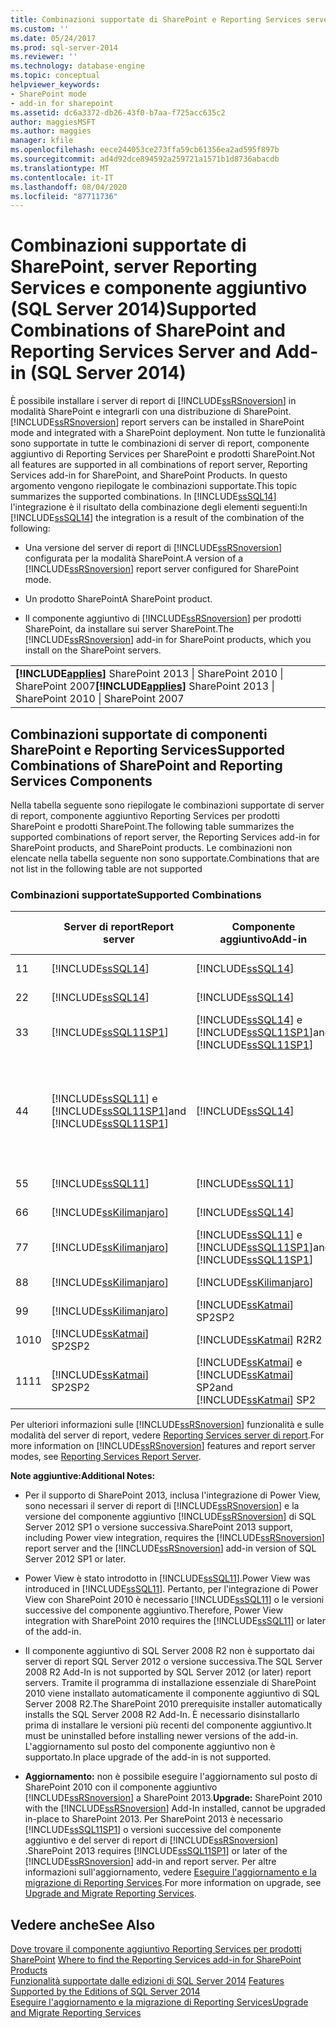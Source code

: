 ```yaml
---
title: Combinazioni supportate di SharePoint e Reporting Services server e componente aggiuntivo (SQL Server 2014) | Microsoft Docs
ms.custom: ''
ms.date: 05/24/2017
ms.prod: sql-server-2014
ms.reviewer: ''
ms.technology: database-engine
ms.topic: conceptual
helpviewer_keywords:
- SharePoint mode
- add-in for sharepoint
ms.assetid: dc6a3372-db26-43f0-b7aa-f725acc635c2
author: maggiesMSFT
ms.author: maggies
manager: kfile
ms.openlocfilehash: eece244053ce273ffa59cb61356ea2ad595f897b
ms.sourcegitcommit: ad4d92dce894592a259721a1571b1d8736abacdb
ms.translationtype: MT
ms.contentlocale: it-IT
ms.lasthandoff: 08/04/2020
ms.locfileid: "87711736"
---
```

# <a name="supported-combinations-of-sharepoint-and-reporting-services-server-and-add-in-sql-server-2014"></a><span data-ttu-id="ce117-102">Combinazioni supportate di SharePoint, server Reporting Services e componente aggiuntivo (SQL Server 2014)</span><span class="sxs-lookup"><span data-stu-id="ce117-102">Supported Combinations of SharePoint and Reporting Services Server and Add-in (SQL Server 2014)</span></span>
  <span data-ttu-id="ce117-103">È possibile installare i server di report di [!INCLUDE[ssRSnoversion](../../includes/ssrsnoversion-md.md)] in modalità SharePoint e integrarli con una distribuzione di SharePoint.</span><span class="sxs-lookup"><span data-stu-id="ce117-103">[!INCLUDE[ssRSnoversion](../../includes/ssrsnoversion-md.md)] report servers can be installed in SharePoint mode and integrated with a SharePoint deployment.</span></span> <span data-ttu-id="ce117-104">Non tutte le funzionalità sono supportate in tutte le combinazioni di server di report, componente aggiuntivo di Reporting Services per SharePoint e prodotti SharePoint.</span><span class="sxs-lookup"><span data-stu-id="ce117-104">Not all features are supported in all combinations of report server, Reporting Services add-in for SharePoint, and SharePoint Products.</span></span> <span data-ttu-id="ce117-105">In questo argomento vengono riepilogate le combinazioni supportate.</span><span class="sxs-lookup"><span data-stu-id="ce117-105">This topic summarizes the supported combinations.</span></span> <span data-ttu-id="ce117-106">In [!INCLUDE[ssSQL14](../../includes/sssql14-md.md)] l'integrazione è il risultato della combinazione degli elementi seguenti:</span><span class="sxs-lookup"><span data-stu-id="ce117-106">In [!INCLUDE[ssSQL14](../../includes/sssql14-md.md)] the integration is a result of the combination of the following:</span></span>  
  
-   <span data-ttu-id="ce117-107">Una versione del server di report di [!INCLUDE[ssRSnoversion](../../includes/ssrsnoversion-md.md)] configurata per la modalità SharePoint.</span><span class="sxs-lookup"><span data-stu-id="ce117-107">A version of a [!INCLUDE[ssRSnoversion](../../includes/ssrsnoversion-md.md)] report server configured for SharePoint mode.</span></span>  
  
-   <span data-ttu-id="ce117-108">Un prodotto SharePoint</span><span class="sxs-lookup"><span data-stu-id="ce117-108">A SharePoint product.</span></span>  
  
-   <span data-ttu-id="ce117-109">Il componente aggiuntivo di [!INCLUDE[ssRSnoversion](../../includes/ssrsnoversion-md.md)] per prodotti SharePoint, da installare sui server SharePoint.</span><span class="sxs-lookup"><span data-stu-id="ce117-109">The [!INCLUDE[ssRSnoversion](../../includes/ssrsnoversion-md.md)] add-in for SharePoint products, which you install on the SharePoint servers.</span></span>  
  
||  
|-|  
|<span data-ttu-id="ce117-110">**[!INCLUDE[applies](../../includes/applies-md.md)]** SharePoint 2013 &#124; SharePoint 2010 &#124; SharePoint 2007</span><span class="sxs-lookup"><span data-stu-id="ce117-110">**[!INCLUDE[applies](../../includes/applies-md.md)]**  SharePoint 2013 &#124; SharePoint 2010 &#124; SharePoint 2007</span></span>|  
  
## <a name="supported-combinations-of-sharepoint-and-reporting-services-components"></a><span data-ttu-id="ce117-111">Combinazioni supportate di componenti SharePoint e Reporting Services</span><span class="sxs-lookup"><span data-stu-id="ce117-111">Supported Combinations of SharePoint and Reporting Services Components</span></span>  
 <span data-ttu-id="ce117-112">Nella tabella seguente sono riepilogate le combinazioni supportate di server di report, componente aggiuntivo Reporting Services per prodotti SharePoint e prodotti SharePoint.</span><span class="sxs-lookup"><span data-stu-id="ce117-112">The following table summarizes the supported combinations of report server, the Reporting Services add-in for SharePoint products, and SharePoint products.</span></span> <span data-ttu-id="ce117-113">Le combinazioni non elencate nella tabella seguente non sono supportate.</span><span class="sxs-lookup"><span data-stu-id="ce117-113">Combinations that are not list in the following table are not supported</span></span>  
  
### <a name="supported-combinations"></a><span data-ttu-id="ce117-114">Combinazioni supportate</span><span class="sxs-lookup"><span data-stu-id="ce117-114">Supported Combinations</span></span>  
  
||<span data-ttu-id="ce117-115">Server di report</span><span class="sxs-lookup"><span data-stu-id="ce117-115">Report server</span></span>|<span data-ttu-id="ce117-116">Componente aggiuntivo</span><span class="sxs-lookup"><span data-stu-id="ce117-116">Add-in</span></span>|<span data-ttu-id="ce117-117">Versione di SharePoint</span><span class="sxs-lookup"><span data-stu-id="ce117-117">SharePoint version</span></span>|<span data-ttu-id="ce117-118">Supportato</span><span class="sxs-lookup"><span data-stu-id="ce117-118">Supported</span></span>|  
|-|-------------------|-------------|------------------------|---------------|  
|<span data-ttu-id="ce117-119">1</span><span class="sxs-lookup"><span data-stu-id="ce117-119">1</span></span>|[!INCLUDE[ssSQL14](../../includes/sssql14-md.md)]|[!INCLUDE[ssSQL14](../../includes/sssql14-md.md)]|<span data-ttu-id="ce117-120">SharePoint 2013</span><span class="sxs-lookup"><span data-stu-id="ce117-120">SharePoint 2013</span></span>|<span data-ttu-id="ce117-121">Sì</span><span class="sxs-lookup"><span data-stu-id="ce117-121">Yes</span></span>|  
|<span data-ttu-id="ce117-122">2</span><span class="sxs-lookup"><span data-stu-id="ce117-122">2</span></span>|[!INCLUDE[ssSQL14](../../includes/sssql14-md.md)]|[!INCLUDE[ssSQL14](../../includes/sssql14-md.md)]|<span data-ttu-id="ce117-123">SharePoint 2010</span><span class="sxs-lookup"><span data-stu-id="ce117-123">SharePoint 2010</span></span>|<span data-ttu-id="ce117-124">Sì</span><span class="sxs-lookup"><span data-stu-id="ce117-124">Yes</span></span>|  
|<span data-ttu-id="ce117-125">3</span><span class="sxs-lookup"><span data-stu-id="ce117-125">3</span></span>|[!INCLUDE[ssSQL11SP1](../../includes/sssql11sp1-md.md)]|[!INCLUDE[ssSQL14](../../includes/sssql14-md.md)] <span data-ttu-id="ce117-126">e [!INCLUDE[ssSQL11SP1](../../includes/sssql11sp1-md.md)]</span><span class="sxs-lookup"><span data-stu-id="ce117-126">and [!INCLUDE[ssSQL11SP1](../../includes/sssql11sp1-md.md)]</span></span>|<span data-ttu-id="ce117-127">SharePoint 2013</span><span class="sxs-lookup"><span data-stu-id="ce117-127">SharePoint 2013</span></span>|<span data-ttu-id="ce117-128">Sì</span><span class="sxs-lookup"><span data-stu-id="ce117-128">Yes</span></span>|  
|<span data-ttu-id="ce117-129">4</span><span class="sxs-lookup"><span data-stu-id="ce117-129">4</span></span>|[!INCLUDE[ssSQL11](../../includes/sssql11-md.md)] <span data-ttu-id="ce117-130">e [!INCLUDE[ssSQL11SP1](../../includes/sssql11sp1-md.md)]</span><span class="sxs-lookup"><span data-stu-id="ce117-130">and [!INCLUDE[ssSQL11SP1](../../includes/sssql11sp1-md.md)]</span></span>|[!INCLUDE[ssSQL14](../../includes/sssql14-md.md)]|<span data-ttu-id="ce117-131">SharePoint 2010</span><span class="sxs-lookup"><span data-stu-id="ce117-131">SharePoint 2010</span></span>|<span data-ttu-id="ce117-132">Sì</span><span class="sxs-lookup"><span data-stu-id="ce117-132">Yes</span></span><br /><br /> <span data-ttu-id="ce117-133">Eccezione: l'integrazione di Power View non è supportata.</span><span class="sxs-lookup"><span data-stu-id="ce117-133">Exception: Power view integration is not supported.</span></span>|  
|<span data-ttu-id="ce117-134">5</span><span class="sxs-lookup"><span data-stu-id="ce117-134">5</span></span>|[!INCLUDE[ssSQL11](../../includes/sssql11-md.md)]|[!INCLUDE[ssSQL11](../../includes/sssql11-md.md)]|<span data-ttu-id="ce117-135">SharePoint 2010</span><span class="sxs-lookup"><span data-stu-id="ce117-135">SharePoint 2010</span></span>|<span data-ttu-id="ce117-136">Sì</span><span class="sxs-lookup"><span data-stu-id="ce117-136">Yes</span></span>|  
|<span data-ttu-id="ce117-137">6</span><span class="sxs-lookup"><span data-stu-id="ce117-137">6</span></span>|[!INCLUDE[ssKilimanjaro](../../includes/sskilimanjaro-md.md)]|[!INCLUDE[ssSQL14](../../includes/sssql14-md.md)]|<span data-ttu-id="ce117-138">SharePoint 2010</span><span class="sxs-lookup"><span data-stu-id="ce117-138">SharePoint 2010</span></span>|<span data-ttu-id="ce117-139">Sì</span><span class="sxs-lookup"><span data-stu-id="ce117-139">Yes</span></span>|  
|<span data-ttu-id="ce117-140">7</span><span class="sxs-lookup"><span data-stu-id="ce117-140">7</span></span>|[!INCLUDE[ssKilimanjaro](../../includes/sskilimanjaro-md.md)]|[!INCLUDE[ssSQL11](../../includes/sssql11-md.md)] <span data-ttu-id="ce117-141">e [!INCLUDE[ssSQL11SP1](../../includes/sssql11sp1-md.md)]</span><span class="sxs-lookup"><span data-stu-id="ce117-141">and [!INCLUDE[ssSQL11SP1](../../includes/sssql11sp1-md.md)]</span></span>|<span data-ttu-id="ce117-142">SharePoint 2010</span><span class="sxs-lookup"><span data-stu-id="ce117-142">SharePoint 2010</span></span>|<span data-ttu-id="ce117-143">Sì</span><span class="sxs-lookup"><span data-stu-id="ce117-143">Yes</span></span>|  
|<span data-ttu-id="ce117-144">8</span><span class="sxs-lookup"><span data-stu-id="ce117-144">8</span></span>|[!INCLUDE[ssKilimanjaro](../../includes/sskilimanjaro-md.md)]|[!INCLUDE[ssKilimanjaro](../../includes/sskilimanjaro-md.md)]|<span data-ttu-id="ce117-145">SharePoint 2010</span><span class="sxs-lookup"><span data-stu-id="ce117-145">SharePoint 2010</span></span>|<span data-ttu-id="ce117-146">Sì</span><span class="sxs-lookup"><span data-stu-id="ce117-146">Yes</span></span>|  
|<span data-ttu-id="ce117-147">9</span><span class="sxs-lookup"><span data-stu-id="ce117-147">9</span></span>|[!INCLUDE[ssKilimanjaro](../../includes/sskilimanjaro-md.md)]|[!INCLUDE[ssKatmai](../../includes/sskatmai-md.md)] <span data-ttu-id="ce117-148">SP2</span><span class="sxs-lookup"><span data-stu-id="ce117-148">SP2</span></span>|<span data-ttu-id="ce117-149">SharePoint 2007</span><span class="sxs-lookup"><span data-stu-id="ce117-149">SharePoint 2007</span></span>|<span data-ttu-id="ce117-150">Sì</span><span class="sxs-lookup"><span data-stu-id="ce117-150">Yes</span></span>|  
|<span data-ttu-id="ce117-151">10</span><span class="sxs-lookup"><span data-stu-id="ce117-151">10</span></span>|[!INCLUDE[ssKatmai](../../includes/sskatmai-md.md)] <span data-ttu-id="ce117-152">SP2</span><span class="sxs-lookup"><span data-stu-id="ce117-152">SP2</span></span>|[!INCLUDE[ssKatmai](../../includes/sskatmai-md.md)] <span data-ttu-id="ce117-153">R2</span><span class="sxs-lookup"><span data-stu-id="ce117-153">R2</span></span>|<span data-ttu-id="ce117-154">SharePoint 2010</span><span class="sxs-lookup"><span data-stu-id="ce117-154">SharePoint 2010</span></span>|<span data-ttu-id="ce117-155">Sì</span><span class="sxs-lookup"><span data-stu-id="ce117-155">Yes</span></span>|  
|<span data-ttu-id="ce117-156">11</span><span class="sxs-lookup"><span data-stu-id="ce117-156">11</span></span>|[!INCLUDE[ssKatmai](../../includes/sskatmai-md.md)] <span data-ttu-id="ce117-157">SP2</span><span class="sxs-lookup"><span data-stu-id="ce117-157">SP2</span></span>|[!INCLUDE[ssKatmai](../../includes/sskatmai-md.md)] <span data-ttu-id="ce117-158">e [!INCLUDE[ssKatmai](../../includes/sskatmai-md.md)] SP2</span><span class="sxs-lookup"><span data-stu-id="ce117-158">and [!INCLUDE[ssKatmai](../../includes/sskatmai-md.md)] SP2</span></span>|<span data-ttu-id="ce117-159">SharePoint 2007</span><span class="sxs-lookup"><span data-stu-id="ce117-159">SharePoint 2007</span></span>|<span data-ttu-id="ce117-160">Sì</span><span class="sxs-lookup"><span data-stu-id="ce117-160">Yes</span></span>|  
  
 <span data-ttu-id="ce117-161">Per ulteriori informazioni sulle [!INCLUDE[ssRSnoversion](../../includes/ssrsnoversion-md.md)] funzionalità e sulle modalità del server di report, vedere [Reporting Services server di report](../reporting-services-report-server.md).</span><span class="sxs-lookup"><span data-stu-id="ce117-161">For more information on [!INCLUDE[ssRSnoversion](../../includes/ssrsnoversion-md.md)] features and report server modes, see [Reporting Services Report Server](../reporting-services-report-server.md).</span></span>  
  
 <span data-ttu-id="ce117-162">**Note aggiuntive:**</span><span class="sxs-lookup"><span data-stu-id="ce117-162">**Additional Notes:**</span></span>  
  
-   <span data-ttu-id="ce117-163">Per il supporto di SharePoint 2013, inclusa l'integrazione di Power View, sono necessari il server di report di [!INCLUDE[ssRSnoversion](../../includes/ssrsnoversion-md.md)] e la versione del componente aggiuntivo [!INCLUDE[ssRSnoversion](../../includes/ssrsnoversion-md.md)] di SQL Server 2012 SP1 o versione successiva.</span><span class="sxs-lookup"><span data-stu-id="ce117-163">SharePoint 2013 support, including Power view integration, requires the [!INCLUDE[ssRSnoversion](../../includes/ssrsnoversion-md.md)] report server and the [!INCLUDE[ssRSnoversion](../../includes/ssrsnoversion-md.md)] add-in version of SQL Server 2012 SP1 or later.</span></span>  
  
-   <span data-ttu-id="ce117-164">Power View è stato introdotto in [!INCLUDE[ssSQL11](../../includes/sssql11-md.md)].</span><span class="sxs-lookup"><span data-stu-id="ce117-164">Power View was introduced in [!INCLUDE[ssSQL11](../../includes/sssql11-md.md)].</span></span> <span data-ttu-id="ce117-165">Pertanto, per l'integrazione di Power View con SharePoint 2010 è necessario [!INCLUDE[ssSQL11](../../includes/sssql11-md.md)] o le versioni successive del componente aggiuntivo.</span><span class="sxs-lookup"><span data-stu-id="ce117-165">Therefore, Power View integration with SharePoint 2010 requires the [!INCLUDE[ssSQL11](../../includes/sssql11-md.md)] or later of the add-in.</span></span>  
  
-   <span data-ttu-id="ce117-166">Il componente aggiuntivo di SQL Server 2008 R2 non è supportato dai server di report SQL Server 2012 o versione successiva.</span><span class="sxs-lookup"><span data-stu-id="ce117-166">The SQL Server 2008 R2 Add-In is not supported by SQL Server 2012 (or later) report servers.</span></span> <span data-ttu-id="ce117-167">Tramite il programma di installazione essenziale di SharePoint 2010 viene installato automaticamente il componente aggiuntivo di SQL Server 2008 R2.</span><span class="sxs-lookup"><span data-stu-id="ce117-167">The SharePoint 2010 prerequisite installer automatically installs the SQL Server 2008 R2 Add-In.</span></span> <span data-ttu-id="ce117-168">È necessario disinstallarlo prima di installare le versioni più recenti del componente aggiuntivo.</span><span class="sxs-lookup"><span data-stu-id="ce117-168">It must be uninstalled before installing newer versions of the add-in.</span></span> <span data-ttu-id="ce117-169">L'aggiornamento sul posto del componente aggiuntivo non è supportato.</span><span class="sxs-lookup"><span data-stu-id="ce117-169">In place upgrade of the add-in is not supported.</span></span>  
  
-   <span data-ttu-id="ce117-170">**Aggiornamento:** non è possibile eseguire l'aggiornamento sul posto di SharePoint 2010 con il componente aggiuntivo [!INCLUDE[ssRSnoversion](../../includes/ssrsnoversion-md.md)] a SharePoint 2013.</span><span class="sxs-lookup"><span data-stu-id="ce117-170">**Upgrade:** SharePoint 2010 with the [!INCLUDE[ssRSnoversion](../../includes/ssrsnoversion-md.md)] Add-In installed, cannot be upgraded in-place to SharePoint 2013.</span></span> <span data-ttu-id="ce117-171">Per SharePoint 2013 è necessario [!INCLUDE[ssSQL11SP1](../../includes/sssql11sp1-md.md)] o versioni successive del componente aggiuntivo e del server di report di [!INCLUDE[ssRSnoversion](../../includes/ssrsnoversion-md.md)] .</span><span class="sxs-lookup"><span data-stu-id="ce117-171">SharePoint 2013 requires [!INCLUDE[ssSQL11SP1](../../includes/sssql11sp1-md.md)] or later of the [!INCLUDE[ssRSnoversion](../../includes/ssrsnoversion-md.md)] add-in and report server.</span></span> <span data-ttu-id="ce117-172">Per altre informazioni sull'aggiornamento, vedere [Eseguire l'aggiornamento e la migrazione di Reporting Services](upgrade-and-migrate-reporting-services.md).</span><span class="sxs-lookup"><span data-stu-id="ce117-172">For more information on upgrade, see [Upgrade and Migrate Reporting Services](upgrade-and-migrate-reporting-services.md).</span></span>  
  
## <a name="see-also"></a><span data-ttu-id="ce117-173">Vedere anche</span><span class="sxs-lookup"><span data-stu-id="ce117-173">See Also</span></span>  
 <span data-ttu-id="ce117-174">[Dove trovare il componente aggiuntivo Reporting Services per prodotti SharePoint](where-to-find-the-reporting-services-add-in-for-sharepoint-products.md) </span><span class="sxs-lookup"><span data-stu-id="ce117-174">[Where to find the Reporting Services add-in for SharePoint Products](where-to-find-the-reporting-services-add-in-for-sharepoint-products.md) </span></span>  
 <span data-ttu-id="ce117-175">[Funzionalità supportate dalle edizioni di SQL Server 2014](../../getting-started/features-supported-by-the-editions-of-sql-server-2014.md) </span><span class="sxs-lookup"><span data-stu-id="ce117-175">[Features Supported by the Editions of SQL Server 2014](../../getting-started/features-supported-by-the-editions-of-sql-server-2014.md) </span></span>  
 [<span data-ttu-id="ce117-176">Eseguire l'aggiornamento e la migrazione di Reporting Services</span><span class="sxs-lookup"><span data-stu-id="ce117-176">Upgrade and Migrate Reporting Services</span></span>](upgrade-and-migrate-reporting-services.md)  
  
  
